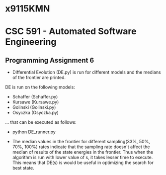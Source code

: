 # x9115KMN
# CSC 591 - Automated Software Engineering

## Programming Assignment 6
* Differential Evolution (DE.py) is run for different models and the medians of the frontier are printed.

DE is run on the following models:
* Schaffer (Schaffer.py)
* Kursawe (Kursawe.py)
* Golinski (Golinski.py)
* Osyczka (Osyczka.py)

... that can be executed as follows:
* python DE_runner.py

* The median values in the frontier for different sampling(33%, 50%, 70%, 100%) rates indicate that the sampling rate doesn't affect 
the median of results of the state energies in the frontier. Thus when the algorithm is run with lower value of s, it takes lesser time
to execute. This means that DE(s) is would be useful in optimizing the search for best state.

